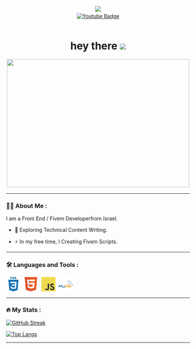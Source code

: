 <div id="header" align="center">
  <img src="https://media.giphy.com/media/CuuSHzuc0O166MRfjt/giphy.gif" width="175"/>
  <div id="badges">
    <a href="https://www.youtube.com/@Sp-Scripts">
      <img src="https://img.shields.io/badge/YouTube-red?style=for-the-badge&logo=youtube&logoColor=white" alt="Youtube Badge"/>
    </a>
  </div>
  <img src="https://komarev.com/ghpvc/?username=Sagi422&style=flat-square&color=blue" alt=""/>
  <h1>
    hey there
    <img src="https://media.giphy.com/media/hvRJCLFzcasrR4ia7z/giphy.gif" width="30px"/>
  </h1>
</div>
<div align="center">
  <img src="https://media.giphy.com/media/2IudUHdI075HL02Pkk/giphy.gif" width="500" height="350"/>
</div>

---

### :woman_technologist: About Me :
I am a Front End / Fivem Developerfrom Israel.

- :seedling: Exploring Technical Content Writing.

- :zap: In my free time, I Creating Fivem Scripts.
---

### :hammer_and_wrench: Languages and Tools :
<div>
  <img src="https://github.com/devicons/devicon/blob/master/icons/css3/css3-plain-wordmark.svg"  title="CSS3" alt="CSS" width="40" height="40"/>&nbsp;
  <img src="https://github.com/devicons/devicon/blob/master/icons/html5/html5-original.svg" title="HTML5" alt="HTML" width="40" height="40"/>&nbsp;
  <img src="https://github.com/devicons/devicon/blob/master/icons/javascript/javascript-original.svg" title="JavaScript" alt="JavaScript" width="40" height="40"/>&nbsp;
  <img src="https://github.com/devicons/devicon/blob/master/icons/mysql/mysql-original-wordmark.svg" title="MySQL"  alt="MySQL" width="40" height="40"/>&nbsp;
</div>

---

### :fire: My Stats :
[![GitHub Streak](http://github-readme-streak-stats.herokuapp.com?user=Sagi422&theme=dark&background=000000)](https://git.io/streak-stats)

[![Top Langs](https://github-readme-stats.vercel.app/api/top-langs/?username=Sagi422&layout=compact&theme=vision-friendly-dark)](https://github.com/anuraghazra/github-readme-stats)

---
